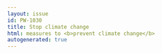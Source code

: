 ```yaml
---
layout: issue
id: PW-1030
title: Stop climate change
html: measures to <b>prevent climate change</b>
autogenerated: true
---
```

